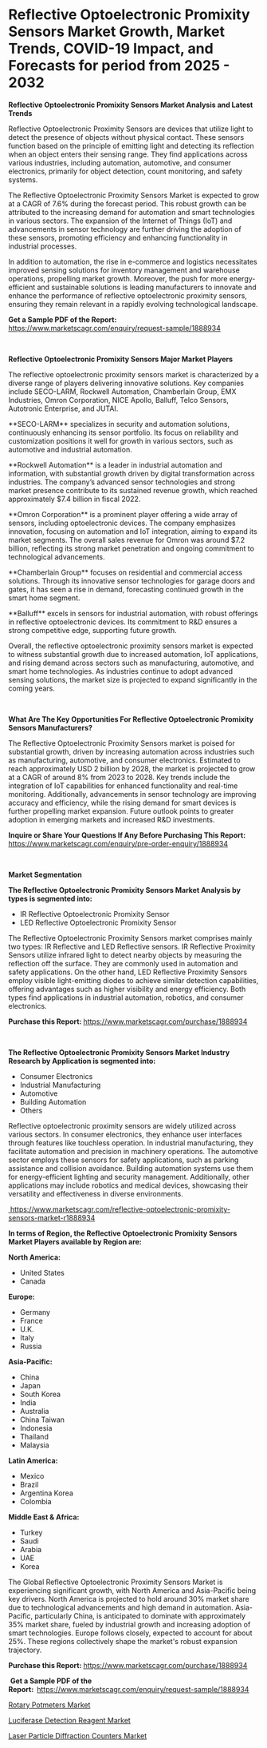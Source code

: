 <p><h1>Reflective Optoelectronic Promixity Sensors Market Growth, Market Trends, COVID-19 Impact, and Forecasts for period from 2025 - 2032</h1></p><p><strong>Reflective Optoelectronic Promixity Sensors Market Analysis and Latest Trends</strong></p>
<p><p>Reflective Optoelectronic Proximity Sensors are devices that utilize light to detect the presence of objects without physical contact. These sensors function based on the principle of emitting light and detecting its reflection when an object enters their sensing range. They find applications across various industries, including automation, automotive, and consumer electronics, primarily for object detection, count monitoring, and safety systems.</p><p>The Reflective Optoelectronic Proximity Sensors Market is expected to grow at a CAGR of 7.6% during the forecast period. This robust growth can be attributed to the increasing demand for automation and smart technologies in various sectors. The expansion of the Internet of Things (IoT) and advancements in sensor technology are further driving the adoption of these sensors, promoting efficiency and enhancing functionality in industrial processes.</p><p>In addition to automation, the rise in e-commerce and logistics necessitates improved sensing solutions for inventory management and warehouse operations, propelling market growth. Moreover, the push for more energy-efficient and sustainable solutions is leading manufacturers to innovate and enhance the performance of reflective optoelectronic proximity sensors, ensuring they remain relevant in a rapidly evolving technological landscape.</p></p>
<p><strong>Get a Sample PDF of the Report:&nbsp;</strong> <a href="https://www.marketscagr.com/enquiry/request-sample/1888934?utm_campaign=2176&utm_medium=2&utm_source=Github&utm_content=ia&utm_term=28032025&utm_id=reflective-optoelectronic-promixity-sensors">https://www.marketscagr.com/enquiry/request-sample/1888934</a></p>
<p>&nbsp;</p>
<p><strong>Reflective Optoelectronic Promixity Sensors Major Market Players</strong></p>
<p><p>The reflective optoelectronic proximity sensors market is characterized by a diverse range of players delivering innovative solutions. Key companies include SECO-LARM, Rockwell Automation, Chamberlain Group, EMX Industries, Omron Corporation, NICE Apollo, Balluff, Telco Sensors, Autotronic Enterprise, and JUTAI.</p><p>**SECO-LARM** specializes in security and automation solutions, continuously enhancing its sensor portfolio. Its focus on reliability and customization positions it well for growth in various sectors, such as automotive and industrial automation.</p><p>**Rockwell Automation** is a leader in industrial automation and information, with substantial growth driven by digital transformation across industries. The company’s advanced sensor technologies and strong market presence contribute to its sustained revenue growth, which reached approximately $7.4 billion in fiscal 2022.</p><p>**Omron Corporation** is a prominent player offering a wide array of sensors, including optoelectronic devices. The company emphasizes innovation, focusing on automation and IoT integration, aiming to expand its market segments. The overall sales revenue for Omron was around $7.2 billion, reflecting its strong market penetration and ongoing commitment to technological advancements.</p><p>**Chamberlain Group** focuses on residential and commercial access solutions. Through its innovative sensor technologies for garage doors and gates, it has seen a rise in demand, forecasting continued growth in the smart home segment.</p><p>**Balluff** excels in sensors for industrial automation, with robust offerings in reflective optoelectronic devices. Its commitment to R&D ensures a strong competitive edge, supporting future growth.</p><p>Overall, the reflective optoelectronic proximity sensors market is expected to witness substantial growth due to increased automation, IoT applications, and rising demand across sectors such as manufacturing, automotive, and smart home technologies. As industries continue to adopt advanced sensing solutions, the market size is projected to expand significantly in the coming years.</p></p>
<p>&nbsp;</p>
<p><strong>What Are The Key Opportunities For Reflective Optoelectronic Promixity Sensors Manufacturers?</strong></p>
<p><p>The Reflective Optoelectronic Proximity Sensors market is poised for substantial growth, driven by increasing automation across industries such as manufacturing, automotive, and consumer electronics. Estimated to reach approximately USD 2 billion by 2028, the market is projected to grow at a CAGR of around 8% from 2023 to 2028. Key trends include the integration of IoT capabilities for enhanced functionality and real-time monitoring. Additionally, advancements in sensor technology are improving accuracy and efficiency, while the rising demand for smart devices is further propelling market expansion. Future outlook points to greater adoption in emerging markets and increased R&D investments.</p></p>
<p><strong>Inquire or Share Your Questions If Any Before Purchasing This Report:</strong> <a href="https://www.marketscagr.com/enquiry/pre-order-enquiry/1888934?utm_campaign=2176&utm_medium=2&utm_source=Github&utm_content=ia&utm_term=28032025&utm_id=reflective-optoelectronic-promixity-sensors">https://www.marketscagr.com/enquiry/pre-order-enquiry/1888934</a></p>
<p>&nbsp;</p>
<p><strong>Market Segmentation</strong></p>
<p><strong>The Reflective Optoelectronic Promixity Sensors Market Analysis by types is segmented into:</strong></p>
<p><ul><li>IR Reflective Optoelectronic Promixity Sensor</li><li>LED Reflective Optoelectronic Promixity Sensor</li></ul></p>
<p><p>The Reflective Optoelectronic Proximity Sensors market comprises mainly two types: IR Reflective and LED Reflective sensors. IR Reflective Proximity Sensors utilize infrared light to detect nearby objects by measuring the reflection off the surface. They are commonly used in automation and safety applications. On the other hand, LED Reflective Proximity Sensors employ visible light-emitting diodes to achieve similar detection capabilities, offering advantages such as higher visibility and energy efficiency. Both types find applications in industrial automation, robotics, and consumer electronics.</p></p>
<p><strong>Purchase this Report:&nbsp;</strong><a href="https://www.marketscagr.com/purchase/1888934?utm_campaign=2176&utm_medium=2&utm_source=Github&utm_content=ia&utm_term=28032025&utm_id=reflective-optoelectronic-promixity-sensors">https://www.marketscagr.com/purchase/1888934</a></p>
<p>&nbsp;</p>
<p><strong>The Reflective Optoelectronic Promixity Sensors Market Industry Research by Application is segmented into:</strong></p>
<p><ul><li>Consumer Electronics</li><li>Industrial Manufacturing</li><li>Automotive</li><li>Building Automation</li><li>Others</li></ul></p>
<p><p>Reflective optoelectronic proximity sensors are widely utilized across various sectors. In consumer electronics, they enhance user interfaces through features like touchless operation. In industrial manufacturing, they facilitate automation and precision in machinery operations. The automotive sector employs these sensors for safety applications, such as parking assistance and collision avoidance. Building automation systems use them for energy-efficient lighting and security management. Additionally, other applications may include robotics and medical devices, showcasing their versatility and effectiveness in diverse environments.</p></p>
<p><a href="https://www.marketscagr.com/reflective-optoelectronic-promixity-sensors-market-r1888934?utm_campaign=2176&utm_medium=2&utm_source=Github&utm_content=ia&utm_term=28032025&utm_id=reflective-optoelectronic-promixity-sensors">&nbsp;https://www.marketscagr.com/reflective-optoelectronic-promixity-sensors-market-r1888934</a></p>
<p><strong>In terms of Region, the Reflective Optoelectronic Promixity Sensors Market Players available by Region are:</strong></p>
<p>
    <p> <strong> North America: </strong>
        <ul>
            <li>United States</li>
            <li>Canada</li>
        </ul>
        </p> 
    <p> <strong> Europe: </strong>
        <ul>
            <li>Germany</li>
            <li>France</li>
            <li>U.K.</li>
            <li>Italy</li>
            <li>Russia</li>
        </ul>
        </p> 
    <p> <strong> Asia-Pacific: </strong>
        <ul>
            <li>China</li>
            <li>Japan</li>
            <li>South Korea</li>
            <li>India</li>
            <li>Australia</li>
            <li>China Taiwan</li>
            <li>Indonesia</li>
            <li>Thailand</li>
            <li>Malaysia</li>
        </ul>
        </p> 
    <p> <strong> Latin America: </strong>
        <ul>
            <li>Mexico</li>
            <li>Brazil</li>
            <li>Argentina Korea</li>
            <li>Colombia</li>
        </ul>
        </p> 
    <p> <strong> Middle East & Africa: </strong>
        <ul>
            <li>Turkey</li>
            <li>Saudi</li>
            <li>Arabia</li>
            <li>UAE</li>
            <li>Korea</li>
        </ul>
    </p>
    </p>
<p><p>The Global Reflective Optoelectronic Proximity Sensors Market is experiencing significant growth, with North America and Asia-Pacific being key drivers. North America is projected to hold around 30% market share due to technological advancements and high demand in automation. Asia-Pacific, particularly China, is anticipated to dominate with approximately 35% market share, fueled by industrial growth and increasing adoption of smart technologies. Europe follows closely, expected to account for about 25%. These regions collectively shape the market's robust expansion trajectory.</p></p>
<p><strong>Purchase this Report: </strong><a href="https://www.marketscagr.com/purchase/1888934?utm_campaign=2176&utm_medium=2&utm_source=Github&utm_content=ia&utm_term=28032025&utm_id=reflective-optoelectronic-promixity-sensors">https://www.marketscagr.com/purchase/1888934</a></p>
<p>&nbsp;<strong>Get a Sample PDF of the Report:&nbsp;&nbsp;</strong><a href="https://www.marketscagr.com/enquiry/request-sample/1888934?utm_campaign=2176&utm_medium=2&utm_source=Github&utm_content=ia&utm_term=28032025&utm_id=reflective-optoelectronic-promixity-sensors">https://www.marketscagr.com/enquiry/request-sample/1888934</a></p>
<p><strong></strong></p>
<p><p><a href="https://github.com/santosh758595/Market-Research-Report-List-7/blob/main/rotary-potmeters-market.md?utm_campaign=2176&utm_medium=2&utm_source=Github&utm_content=ia&utm_term=28032025&utm_id=reflective-optoelectronic-promixity-sensors">Rotary Potmeters Market</a></p><p><a href="https://github.com/careymartta6/Market-Research-Report-List-1/blob/main/luciferase-detection-reagent-market.md?utm_campaign=2176&utm_medium=2&utm_source=Github&utm_content=ia&utm_term=28032025&utm_id=reflective-optoelectronic-promixity-sensors">Luciferase Detection Reagent Market</a></p><p><a href="https://github.com/baraohinze3x/Market-Research-Report-List-1/blob/main/laser-particle-diffraction-counters-market.md?utm_campaign=2176&utm_medium=2&utm_source=Github&utm_content=ia&utm_term=28032025&utm_id=reflective-optoelectronic-promixity-sensors">Laser Particle Diffraction Counters Market</a></p></p>